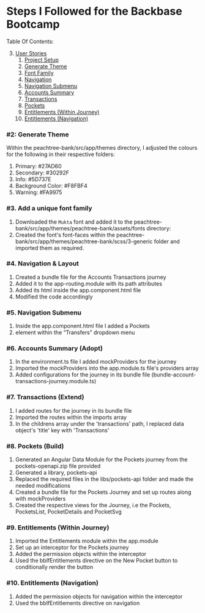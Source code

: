 # Steps I Followed for the Backbase Bootcamp

Table Of Contents:

3. [User Stories](#user-stories)
    1. [Project Setup](#1-project-setup)
    2. [Generate Theme](#2-generate-theme)
    3. [Font Family](#3-add-a-unique-font-family)
    4. [Navigation](#4-navigation)
    5. [Navigation Submenu](#5-navigation-submenu)
    6. [Accounts Summary](#6-accounts-summary)
    7. [Transactions](#7-transactions)
    8. [Pockets](#8-pockets)
    9. [Entitlements (Within Journey)](#9-entitlements-within-journey)
    10. [Entitlements (Navigation)](#10-entitlements-navigation)


### #2: Generate Theme
Within the peachtree-bank/src/app/themes directory, I adjusted the colours for the following in their respective folders:

1. Primary: #27AD60
2. Secondary: #30292F
3. Info: #5D737E
4. Background Color: #F8FBF4
5. Warning: #FA9975

### #3. Add a unique font family
1. Downloaded the `Mukta` font and added it to the peachtree-bank/src/app/themes/peachtree-bank/assets/fonts directory: 
2. Created the font's font-faces within the peachtree-bank/src/app/themes/peachtree-bank/scss/3-generic folder and imported them as required.

### #4. Navigation & Layout
1. Created a bundle file for the Accounts Transactions journey
2. Added it to the app-routing.module with its path attributes
3. Added its html inside the app.component.html file
4. Modified the code accordingly

### #5. Navigation Submenu
1. Inside the app.component.html file I added a Pockets <li> element within the “Transfers” dropdown menu

### #6. Accounts Summary (Adopt)
1. In the environment.ts file I added mockProviders for the journey
2. Imported the mockProviders into the app.module.ts file's providers array
3. Added configurations for the journey in its bundle file (bundle-account-transactions-journey.module.ts)

### #7. Transactions (Extend)
1. I added routes for the journey in its bundle file
2. Imported the routes within the imports array
3. In the childrens array under the 'transactions' path, I replaced data object's 'title' key with 'Transactions'

### #8. Pockets (Build)
1. Generated an Angular Data Module for the Pockets journey from the pockets-openapi.zip file provided
2. Generated a library, pockets-api
3. Replaced the required files in the libs/pockets-api folder and made the needed modifications
4. Created a bundle file for the Pockets Journey and set up routes along with mockProviders
5. Created the respective views for the Journey, i.e the Pockets, PocketsList, PocketDetails and PocketSvg

### #9. Entitlements (Within Journey)
1. Imported the Entitlements module within the app.module
2. Set up an interceptor for the Pockets journey
3. Added the permission objects within the interceptor
4. Used the bbIfEntitlements directive on the New Pocket button to conditionally render the button

### #10. Entitlements (Navigation)
1. Added the permission objects for navigation within the interceptor
2. Used the bbIfEntitlements directive on navigation

